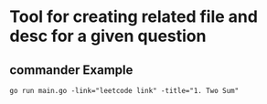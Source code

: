 # Tool for creating related file and desc for a given question

## commander Example
`go run main.go -link="leetcode link" -title="1. Two Sum"`